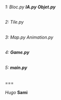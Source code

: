 ###### 1:  *Bloc.py*   **IA.py**    **Objet.py**

###### 2:  *Tile.py* 
  
###### 3:  *Map.py*   *Animation.py*

###### 4:  **Game.py**

###### 5:  **main.py**

===

*Hugo* **Sami**
